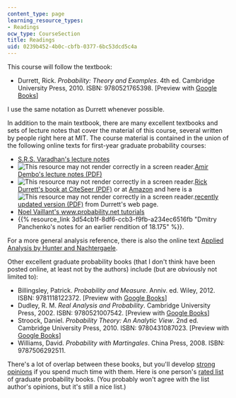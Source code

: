 ```yaml
---
content_type: page
learning_resource_types:
- Readings
ocw_type: CourseSection
title: Readings
uid: 0239b452-4b0c-cbfb-0377-6bc53dcd5c4a
---
```


This course will follow the textbook:

*   Durrett, Rick. _Probability: Theory and Examples_. 4th ed. Cambridge University Press, 2010. ISBN: 9780521765398. \[Preview with [Google Books](http://books.google.com/books?id=evbGTPhuvSoC&pg=PAfrontcover)\]

I use the same notation as Durrett whenever possible.

In addition to the main textbook, there are many excellent textbooks and sets of lecture notes that cover the material of this course, several written by people right here at MIT. The course material is contained in the union of the following online texts for first-year graduate probability courses:

*   [S.R.S. Varadhan's lecture notes](http://www.math.nyu.edu/faculty/varadhan/limittheorems.html)
*   ![This resource may not render correctly in a screen reader.](/images/inacessible.gif)[Amir Dembo's lecture notes (PDF)](http://www-stat.stanford.edu/~adembo/stat-310a/lnotes.pdf)
*   ![This resource may not render correctly in a screen reader.](/images/inacessible.gif)[Rick Durrett's book at CiteSeer (PDF)](http://citeseerx.ist.psu.edu/viewdoc/download?doi=10.1.1.155.4899&rep=rep1&type=pdf) or at [Amazon](http://www.amazon.com/Probability-Cambridge-Statistical-Probabilistic-Mathematics/dp/0521765390/ref=sr_1_1?s=books&ie=UTF8&qid=1346212856&sr=1-1) and here is a ![This resource may not render correctly in a screen reader.](/images/inacessible.gif)[recently updated version (PDF)](https://services.math.duke.edu/~rtd/PTE/pte.html) from Durrett's web page.
*   [Noel Vaillant's www.probability.net tutorials](http://www.probability.net/)
*   {{% resource_link 3d54cb1f-8df6-ccb3-f9fb-a234ec6516fb "Dmitry Panchenko's notes for an earlier rendition of 18.175" %}}.

For a more general analysis reference, there is also the online text [Applied Analysis by Hunter and Nachtergaele](http://www.math.ucdavis.edu/~hunter/book/pdfbook.html).

Other excellent graduate probability books (that I don't think have been posted online, at least not by the authors) include (but are obviously not limited to):

*   Billingsley, Patrick. _Probability and Measure_. Anniv. ed. Wiley, 2012. ISBN: 9781118122372. \[Preview with [Google Books](http://books.google.com/books?id=a3gavZbxyJcC&pg=PAfrontcover)\]
*   Dudley, R. M. _Real Analysis and Probability_. Cambridge University Press, 2002. ISBN: 9780521007542. \[Preview with [Google Books](http://books.google.com/books?id=7UuT7UZViN0C&pg=PAfrontcover)\]
*   Stroock, Daniel. _Probability Theory: An Analytic View_. 2nd ed. Cambridge University Press, 2010. ISBN: 9780431087023. \[Preview with [Google Books](http://books.google.com/books?id=IvSSLeXpq3sC&pg=PAfrontcover)\]
*   Williams, David. _Probability with Martingales_. China Press, 2008. ISBN: 9787506292511.

There's a lot of overlap between these books, but you'll develop [strong opinions](http://xkcd.com/915/) if you spend much time with them. Here is one person's [rated list](http://www.amazon.com/lm/1F85VWNRTMY2T/ref=cm_pdp_lm_all_itms) of graduate probability books. (You probably won't agree with the list author's opinions, but it's still a nice list.)